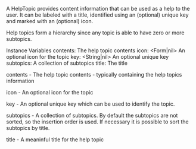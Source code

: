 A HelpTopic provides content information that can be used as a help to the user.It can be labeled with a title, identified using an (optional) unique key and marked with an (optional) icon.Help topics form a hierarchy since any topic is able to have zero or moresubtopics. Instance Variables	contents:		<Object>      The help topic contents	icon:			<Form|nil>	   An optional icon for the topic	key:			<String|nil>    An optional unique key	subtopics:	      <Collection>  A collection of subtopics	title:			<String>        The titlecontents	- The help topic contents - typically containing the help topics informationicon	- An optional icon for the topickey	- An optional unique key which can be used to identify the topic. subtopics	- A collection of subtopics. 	  By default the subtopics are not sorted, so the insertion order is used. 	  If necessary it is possible to sort the subtopics by title.title	- A meaninful title for the help topic